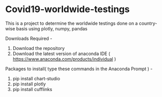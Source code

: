 # Covid19-worldwide-testings
This is a project to determine the worldwide testings done on a country-wise basis using plotly, numpy, pandas

Downloads Required - 
1) Download the repository
2) Download the latest version of anaconda IDE ( https://www.anaconda.com/products/individual )

Packages to install( type these commands in the Anaconda Prompt ) - 
1) pip install chart-studio
2) pip install plotly
3) pip install cufflinks
